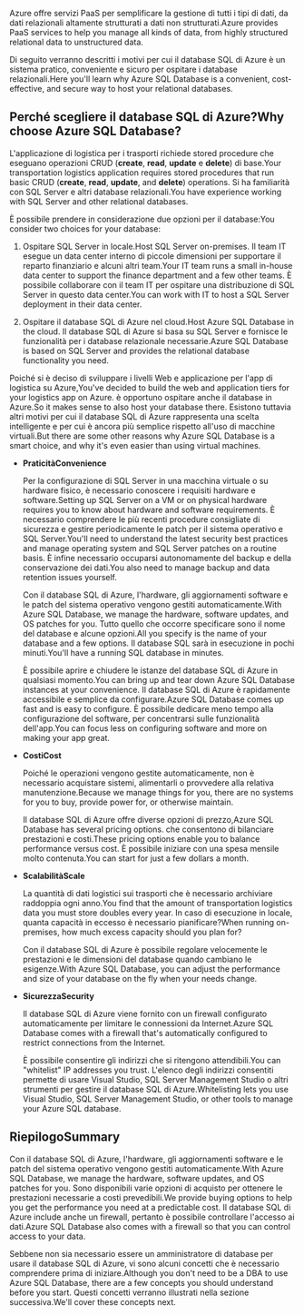 <span data-ttu-id="ca8e4-101">Azure offre servizi PaaS per semplificare la gestione di tutti i tipi di dati, da dati relazionali altamente strutturati a dati non strutturati.</span><span class="sxs-lookup"><span data-stu-id="ca8e4-101">Azure provides PaaS services to help you manage all kinds of data, from highly structured relational data to unstructured data.</span></span>

<span data-ttu-id="ca8e4-102">Di seguito verranno descritti i motivi per cui il database SQL di Azure è un sistema pratico, conveniente e sicuro per ospitare i database relazionali.</span><span class="sxs-lookup"><span data-stu-id="ca8e4-102">Here you'll learn why Azure SQL Database is a convenient, cost-effective, and secure way to host your relational databases.</span></span>

## <a name="why-choose-azure-sql-database"></a><span data-ttu-id="ca8e4-103">Perché scegliere il database SQL di Azure?</span><span class="sxs-lookup"><span data-stu-id="ca8e4-103">Why choose Azure SQL Database?</span></span>

<span data-ttu-id="ca8e4-104">L'applicazione di logistica per i trasporti richiede stored procedure che eseguano operazioni CRUD (**create**, **read**, **update** e **delete**) di base.</span><span class="sxs-lookup"><span data-stu-id="ca8e4-104">Your transportation logistics application requires stored procedures that run basic CRUD (**create**, **read**, **update**, and **delete**) operations.</span></span> <span data-ttu-id="ca8e4-105">Si ha familiarità con SQL Server e altri database relazionali.</span><span class="sxs-lookup"><span data-stu-id="ca8e4-105">You have experience working with SQL Server and other relational databases.</span></span>

<span data-ttu-id="ca8e4-106">È possibile prendere in considerazione due opzioni per il database:</span><span class="sxs-lookup"><span data-stu-id="ca8e4-106">You consider two choices for your database:</span></span>

1. <span data-ttu-id="ca8e4-107">Ospitare SQL Server in locale.</span><span class="sxs-lookup"><span data-stu-id="ca8e4-107">Host SQL Server on-premises.</span></span> <span data-ttu-id="ca8e4-108">Il team IT esegue un data center interno di piccole dimensioni per supportare il reparto finanziario e alcuni altri team.</span><span class="sxs-lookup"><span data-stu-id="ca8e4-108">Your IT team runs a small in-house data center to support the finance department and a few other teams.</span></span> <span data-ttu-id="ca8e4-109">È possibile collaborare con il team IT per ospitare una distribuzione di SQL Server in questo data center.</span><span class="sxs-lookup"><span data-stu-id="ca8e4-109">You can work with IT to host a SQL Server deployment in their data center.</span></span>

1. <span data-ttu-id="ca8e4-110">Ospitare il database SQL di Azure nel cloud.</span><span class="sxs-lookup"><span data-stu-id="ca8e4-110">Host Azure SQL Database in the cloud.</span></span> <span data-ttu-id="ca8e4-111">Il database SQL di Azure si basa su SQL Server e fornisce le funzionalità per i database relazionale necessarie.</span><span class="sxs-lookup"><span data-stu-id="ca8e4-111">Azure SQL Database is based on SQL Server and provides the relational database functionality you need.</span></span>

<span data-ttu-id="ca8e4-112">Poiché si è deciso di sviluppare i livelli Web e applicazione per l'app di logistica su Azure,</span><span class="sxs-lookup"><span data-stu-id="ca8e4-112">You've decided to build the web and application tiers for your logistics app on Azure.</span></span> <span data-ttu-id="ca8e4-113">è opportuno ospitare anche il database in Azure.</span><span class="sxs-lookup"><span data-stu-id="ca8e4-113">So it makes sense to also host your database there.</span></span> <span data-ttu-id="ca8e4-114">Esistono tuttavia altri motivi per cui il database SQL di Azure rappresenta una scelta intelligente e per cui è ancora più semplice rispetto all'uso di macchine virtuali.</span><span class="sxs-lookup"><span data-stu-id="ca8e4-114">But there are some other reasons why Azure SQL Database is a smart choice, and why it's even easier than using virtual machines.</span></span>

- <span data-ttu-id="ca8e4-115">**Praticità**</span><span class="sxs-lookup"><span data-stu-id="ca8e4-115">**Convenience**</span></span>

    <span data-ttu-id="ca8e4-116">Per la configurazione di SQL Server in una macchina virtuale o su hardware fisico, è necessario conoscere i requisiti hardware e software.</span><span class="sxs-lookup"><span data-stu-id="ca8e4-116">Setting up SQL Server on a VM or on physical hardware requires you to know about hardware and software requirements.</span></span> <span data-ttu-id="ca8e4-117">È necessario comprendere le più recenti procedure consigliate di sicurezza e gestire periodicamente le patch per il sistema operativo e SQL Server.</span><span class="sxs-lookup"><span data-stu-id="ca8e4-117">You'll need to understand the latest security best practices and manage operating system and SQL Server patches on a routine basis.</span></span> <span data-ttu-id="ca8e4-118">È infine necessario occuparsi autonomamente del backup e della conservazione dei dati.</span><span class="sxs-lookup"><span data-stu-id="ca8e4-118">You also need to manage backup and data retention issues yourself.</span></span>

    <span data-ttu-id="ca8e4-119">Con il database SQL di Azure, l'hardware, gli aggiornamenti software e le patch del sistema operativo vengono gestiti automaticamente.</span><span class="sxs-lookup"><span data-stu-id="ca8e4-119">With Azure SQL Database, we manage the hardware, software updates, and OS patches for you.</span></span> <span data-ttu-id="ca8e4-120">Tutto quello che occorre specificare sono il nome del database e alcune opzioni.</span><span class="sxs-lookup"><span data-stu-id="ca8e4-120">All you specify is the name of your database and a few options.</span></span> <span data-ttu-id="ca8e4-121">Il database SQL sarà in esecuzione in pochi minuti.</span><span class="sxs-lookup"><span data-stu-id="ca8e4-121">You'll have a running SQL database in minutes.</span></span>

    <span data-ttu-id="ca8e4-122">È possibile aprire e chiudere le istanze del database SQL di Azure in qualsiasi momento.</span><span class="sxs-lookup"><span data-stu-id="ca8e4-122">You can bring up and tear down Azure SQL Database instances at your convenience.</span></span> <span data-ttu-id="ca8e4-123">Il database SQL di Azure è rapidamente accessibile e semplice da configurare.</span><span class="sxs-lookup"><span data-stu-id="ca8e4-123">Azure SQL Database comes up fast and is easy to configure.</span></span> <span data-ttu-id="ca8e4-124">È possibile dedicare meno tempo alla configurazione del software, per concentrarsi sulle funzionalità dell'app.</span><span class="sxs-lookup"><span data-stu-id="ca8e4-124">You can focus less on configuring software and more on making your app great.</span></span>

- <span data-ttu-id="ca8e4-125">**Costi**</span><span class="sxs-lookup"><span data-stu-id="ca8e4-125">**Cost**</span></span>

    <span data-ttu-id="ca8e4-126">Poiché le operazioni vengono gestite automaticamente, non è necessario acquistare sistemi, alimentarli o provvedere alla relativa manutenzione.</span><span class="sxs-lookup"><span data-stu-id="ca8e4-126">Because we manage things for you, there are no systems for you to buy, provide power for, or otherwise maintain.</span></span>

    <span data-ttu-id="ca8e4-127">Il database SQL di Azure offre diverse opzioni di prezzo,</span><span class="sxs-lookup"><span data-stu-id="ca8e4-127">Azure SQL Database has several pricing options.</span></span> <span data-ttu-id="ca8e4-128">che consentono di bilanciare prestazioni e costi.</span><span class="sxs-lookup"><span data-stu-id="ca8e4-128">These pricing options enable you to balance performance versus cost.</span></span> <span data-ttu-id="ca8e4-129">È possibile iniziare con una spesa mensile molto contenuta.</span><span class="sxs-lookup"><span data-stu-id="ca8e4-129">You can start for just a few dollars a month.</span></span>

- <span data-ttu-id="ca8e4-130">**Scalabilità**</span><span class="sxs-lookup"><span data-stu-id="ca8e4-130">**Scale**</span></span>
 
    <span data-ttu-id="ca8e4-131">La quantità di dati logistici sui trasporti che è necessario archiviare raddoppia ogni anno.</span><span class="sxs-lookup"><span data-stu-id="ca8e4-131">You find that the amount of transportation logistics data you must store doubles every year.</span></span> <span data-ttu-id="ca8e4-132">In caso di esecuzione in locale, quanta capacità in eccesso è necessario pianificare?</span><span class="sxs-lookup"><span data-stu-id="ca8e4-132">When running on-premises, how much excess capacity should you plan for?</span></span>

    <span data-ttu-id="ca8e4-133">Con il database SQL di Azure è possibile regolare velocemente le prestazioni e le dimensioni del database quando cambiano le esigenze.</span><span class="sxs-lookup"><span data-stu-id="ca8e4-133">With Azure SQL Database, you can adjust the performance and size of your database on the fly when your needs change.</span></span>

- <span data-ttu-id="ca8e4-134">**Sicurezza**</span><span class="sxs-lookup"><span data-stu-id="ca8e4-134">**Security**</span></span>

    <span data-ttu-id="ca8e4-135">Il database SQL di Azure viene fornito con un firewall configurato automaticamente per limitare le connessioni da Internet.</span><span class="sxs-lookup"><span data-stu-id="ca8e4-135">Azure SQL Database comes with a firewall that's automatically configured to restrict connections from the Internet.</span></span>

    <span data-ttu-id="ca8e4-136">È possibile consentire gli indirizzi che si ritengono attendibili.</span><span class="sxs-lookup"><span data-stu-id="ca8e4-136">You can "whitelist" IP addresses you trust.</span></span> <span data-ttu-id="ca8e4-137">L'elenco degli indirizzi consentiti permette di usare Visual Studio, SQL Server Management Studio o altri strumenti per gestire il database SQL di Azure.</span><span class="sxs-lookup"><span data-stu-id="ca8e4-137">Whitelisting lets you use Visual Studio, SQL Server Management Studio, or other tools to manage your Azure SQL database.</span></span>

## <a name="summary"></a><span data-ttu-id="ca8e4-138">Riepilogo</span><span class="sxs-lookup"><span data-stu-id="ca8e4-138">Summary</span></span>

<span data-ttu-id="ca8e4-139">Con il database SQL di Azure, l'hardware, gli aggiornamenti software e le patch del sistema operativo vengono gestiti automaticamente.</span><span class="sxs-lookup"><span data-stu-id="ca8e4-139">With Azure SQL Database, we manage the hardware, software updates, and OS patches for you.</span></span> <span data-ttu-id="ca8e4-140">Sono disponibili varie opzioni di acquisto per ottenere le prestazioni necessarie a costi prevedibili.</span><span class="sxs-lookup"><span data-stu-id="ca8e4-140">We provide buying options to help you get the performance you need at a predictable cost.</span></span> <span data-ttu-id="ca8e4-141">Il database SQL di Azure include anche un firewall, pertanto è possibile controllare l'accesso ai dati.</span><span class="sxs-lookup"><span data-stu-id="ca8e4-141">Azure SQL Database also comes with a firewall so that you can control access to your data.</span></span>

<span data-ttu-id="ca8e4-142">Sebbene non sia necessario essere un amministratore di database per usare il database SQL di Azure, vi sono alcuni concetti che è necessario comprendere prima di iniziare.</span><span class="sxs-lookup"><span data-stu-id="ca8e4-142">Although you don't need to be a DBA to use Azure SQL Database, there are a few concepts you should understand before you start.</span></span> <span data-ttu-id="ca8e4-143">Questi concetti verranno illustrati nella sezione successiva.</span><span class="sxs-lookup"><span data-stu-id="ca8e4-143">We'll cover these concepts next.</span></span>
